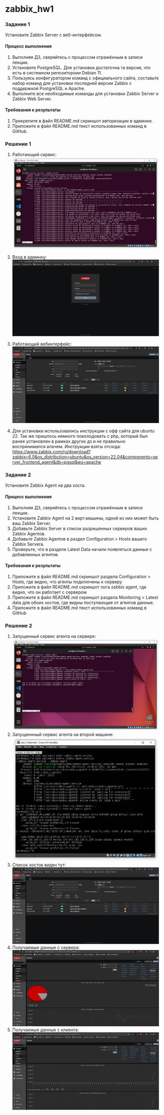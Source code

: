 # zabbix_hw1
### Задание 1 

Установите Zabbix Server с веб-интерфейсом.

#### Процесс выполнения
1. Выполняя ДЗ, сверяйтесь с процессом отражённым в записи лекции.
2. Установите PostgreSQL. Для установки достаточна та версия, что есть в системном репозитороии Debian 11.
3. Пользуясь конфигуратором команд с официального сайта, составьте набор команд для установки последней версии Zabbix с поддержкой PostgreSQL и Apache.
4. Выполните все необходимые команды для установки Zabbix Server и Zabbix Web Server.

#### Требования к результаты 
1. Прикрепите в файл README.md скриншот авторизации в админке.
2. Приложите в файл README.md текст использованных команд в GitHub.

### Решение 1
1. Работающий сервис:
   ![img](https://github.com/valery-dubinin/zabbix_hw1/blob/main/0.png)
2. Вход в админку:
   ![img](https://github.com/valery-dubinin/zabbix_hw1/blob/main/4.png)
3. Работающий вебинтерфейс:
   ![img](https://github.com/valery-dubinin/zabbix_hw1/blob/main/1.png)

4. Для установки использовались инструкции с офф сайта для ubuntu 22. Так же пришлось немного поколодовать с php, который был ранее установлен в рамках других дз и не правильно воспринимался апачем. Инструкции взяты отсюда: https://www.zabbix.com/ru/download?zabbix=6.0&os_distribution=ubuntu&os_version=22.04&components=server_frontend_agent&db=pgsql&ws=apache

### Задание 2 

Установите Zabbix Agent на два хоста.

#### Процесс выполнения
1. Выполняя ДЗ, сверяйтесь с процессом отражённым в записи лекции.
2. Установите Zabbix Agent на 2 вирт.машины, одной из них может быть ваш Zabbix Server.
3. Добавьте Zabbix Server в список разрешенных серверов ваших Zabbix Agentов.
4. Добавьте Zabbix Agentов в раздел Configuration > Hosts вашего Zabbix Servera.
5. Проверьте, что в разделе Latest Data начали появляться данные с добавленных агентов.

#### Требования к результаты 
1. Приложите в файл README.md скриншот раздела Configuration > Hosts, где видно, что агенты подключены к серверу
2. Приложите в файл README.md скриншот лога zabbix agent, где видно, что он работает с сервером
3. Приложите в файл README.md скриншот раздела Monitoring > Latest data для обоих хостов, где видны поступающие от агентов данные.
4. Приложите в файл README.md текст использованных команд в GitHub

### Решение 2

1. Запущенный сервис агента на сервере:
   ![img](https://github.com/valery-dubinin/zabbix_hw1/blob/main/2.png)
2. Запущеннный сервис агента на второй машине:
   ![img](https://github.com/valery-dubinin/zabbix_hw1/blob/main/3.png)
3. Список хостов виден тут:
   ![img](https://github.com/valery-dubinin/zabbix_hw1/blob/main/1.png)
4. Получаемые данные с сервера:
   ![img](https://github.com/valery-dubinin/zabbix_hw1/blob/main/5.png)
5. Получаемые данные с клиента:
   ![img](https://github.com/valery-dubinin/zabbix_hw1/blob/main/6.png)   
   
